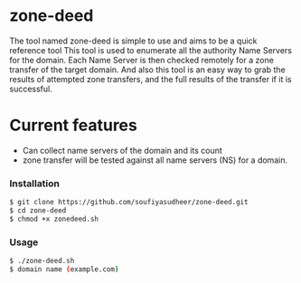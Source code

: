 # zone-deed

The tool named zone-deed  is simple to use and aims to be a quick reference tool
This tool is used to enumerate all the authority Name Servers for the domain. Each Name Server is then checked remotely for a zone transfer of the target domain.
And also this tool is an easy way to grab the results of attempted zone transfers, and the full results of the transfer if it is successful.


# Current features

- Can collect name servers of the domain and its count
- zone transfer will be tested against all name servers (NS) for a domain.

### Installation

```sh
$ git clone https://github.com/soufiyasudheer/zone-deed.git
$ cd zone-deed
$ chmod +x zonedeed.sh
```

### Usage

```sh
$ ./zone-deed.sh
$ domain name (example.com)
```
